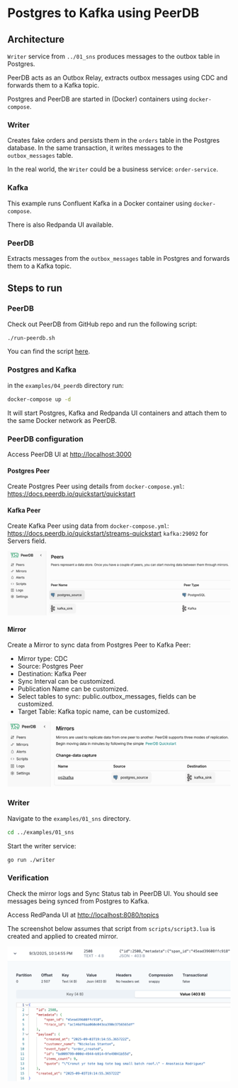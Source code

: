 # Postgres to Kafka using PeerDB

##  Architecture

`Writer` service from `../01_sns` produces messages to the outbox table in Postgres.

PeerDB acts as an Outbox Relay, extracts outbox messages using CDC and forwards them to a Kafka topic.

Postgres and PeerDB are started in (Docker) containers using `docker-compose`. 

### Writer

Creates fake orders and persists them in the `orders` table in the Postgres database. 
In the same transaction, it writes messages to the `outbox_messages` table.

In the real world, the `Writer` could be a business service: `order-service`.

### Kafka

This example runs Confluent Kafka in a Docker container using `docker-compose`. 

There is also Redpanda UI available.

### PeerDB

Extracts messages from the `outbox_messages` table in Postgres and forwards them to a Kafka topic.

## Steps to run

### PeerDB

Check out PeerDB from GitHub repo and run the following script:

```sh
./run-peerdb.sh
```
You can find the script [here](https://github.com/PeerDB-io/peerdb/blob/main/run-peerdb.sh).

### Postgres and Kafka

in the `examples/04_peerdb` directory run:

```sh
docker-compose up -d    
```

It will start Postgres, Kafka and Redpanda UI containers and attach them to the same Docker network as PeerDB.


### PeerDB configuration

Access PeerDB UI at [http://localhost:3000](http://localhost:3000/)

#### Postgres Peer
Create Postgres Peer using details from `docker-compose.yml`:
https://docs.peerdb.io/quickstart/quickstart


#### Kafka Peer
Create Kafka Peer using data from `docker-compose.yml`:
https://docs.peerdb.io/quickstart/streams-quickstart
`kafka:29092` for Servers field.

<img src="img/peers.png" />

#### Mirror
Create a Mirror to sync data from Postgres Peer to Kafka Peer:

- Mirror type: CDC
- Source: Postgres Peer
- Destination: Kafka Peer
- Sync Interval can be customized.
- Publication Name can be customized.
- Select tables to sync: public.outbox_messages, fields can be customized.
- Target Table: Kafka topic name, can be customized.

<img src="img/mirror.png" />

### Writer

Navigate to the `examples/01_sns` directory.

```sh
cd ../examples/01_sns
```

Start the writer service:

```sh
go run ./writer
```

### Verification

Check the mirror logs and Sync Status tab in PeerDB UI. You should see messages being synced from Postgres to Kafka.

Access RedPanda UI at [http://localhost:8080/topics](http://localhost:8080/topics)

The screenshot below assumes that script from `scripts/script3.lua` is created and applied to created mirror.

<img src="img/redpanda.png" />

